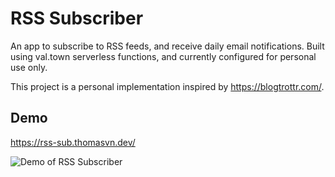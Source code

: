 # RSS Subscriber

An app to subscribe to RSS feeds, and receive daily email notifications. Built using val.town serverless functions, and currently configured for personal use only.

This project is a personal implementation inspired by <https://blogtrottr.com/>.

## Demo

<https://rss-sub.thomasvn.dev/>

![Demo of RSS Subscriber](demo.gif)

<!-- TODO:
- Docs on how to configure your own valtown
- Allow users to create an account?
- Use `vt` CLI to interact with the repo
-->

<!-- DONE:
- Hook up to Netlify & DNS (rss-sub.thomasvn.dev)
- Working API handlers for adding/deleting RSS feeds
-->
